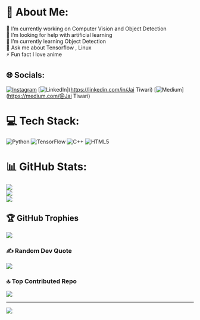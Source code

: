 # 💫 About Me:
🔭 I’m currently working on Computer Vision and Object Detection<br>🤝 I’m looking for help with artificial learning <br>🌱 I’m currently learning Object Detection<br>💬 Ask me about Tensorflow , Linux<br>⚡ Fun fact I love anime


## 🌐 Socials:
[![Instagram](https://img.shields.io/badge/Instagram-%23E4405F.svg?logo=Instagram&logoColor=white)]([https://instagram.com/NeuralNexus](https://medium.com/me/stories/public)) [![LinkedIn](https://img.shields.io/badge/LinkedIn-%230077B5.svg?logo=linkedin&logoColor=white)](https://linkedin.com/in/Jai Tiwari) [![Medium](https://img.shields.io/badge/Medium-12100E?logo=medium&logoColor=white)](https://medium.com/@Jai Tiwari) 

# 💻 Tech Stack:
![Python](https://img.shields.io/badge/python-3670A0?style=for-the-badge&logo=python&logoColor=ffdd54) ![TensorFlow](https://img.shields.io/badge/TensorFlow-%23FF6F00.svg?style=for-the-badge&logo=TensorFlow&logoColor=white) ![C++](https://img.shields.io/badge/c++-%2300599C.svg?style=for-the-badge&logo=c%2B%2B&logoColor=white) ![HTML5](https://img.shields.io/badge/html5-%23E34F26.svg?style=for-the-badge&logo=html5&logoColor=white)
# 📊 GitHub Stats:
![](https://github-readme-stats.vercel.app/api?username=JAI0705&theme=dark&hide_border=false&include_all_commits=false&count_private=false)<br/>
![](https://github-readme-streak-stats.herokuapp.com/?user=JAI0705&theme=dark&hide_border=false)<br/>
![](https://github-readme-stats.vercel.app/api/top-langs/?username=JAI0705&theme=dark&hide_border=false&include_all_commits=false&count_private=false&layout=compact)

## 🏆 GitHub Trophies
![](https://github-profile-trophy.vercel.app/?username=JAI0705&theme=radical&no-frame=false&no-bg=false&margin-w=4)

### ✍️ Random Dev Quote
![](https://quotes-github-readme.vercel.app/api?type=horizontal&theme=radical)

### 🔝 Top Contributed Repo
![](https://github-contributor-stats.vercel.app/api?username=JAI0705&limit=5&theme=dark&combine_all_yearly_contributions=true)

---
[![](https://visitcount.itsvg.in/api?id=JAI0705&icon=0&color=0)](https://visitcount.itsvg.in)

<!-- Proudly created with GPRM ( https://gprm.itsvg.in ) -->
